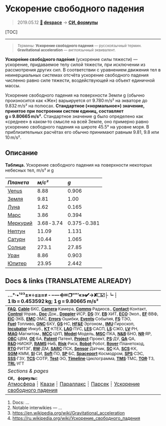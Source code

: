 # Ускорение свободного падения
> 2019.05.12 **[🚀](../index/index.md) [despace](index.md)** → **[СИ, формулы](si.md)**

[TOC]

---

> <small>*Термины:* **Ускорение свободного падения** — русскоязычный термин. **Gravitational acceleration** — англоязычный эквивалент.</small>

**Ускоре́ние свобо́дного паде́ния** (ускорение силы тяжести) — ускорение, придаваемое телу силой тяжести, при исключении из рассмотрения других сил. В соответствии с уравнением движения тел в неинерциальных системах отсчёта ускорение свободного падения численно равно силе тяжести, воздействующей на объект единичной массы.

Ускорение свободного падения на поверхности Земли g (обычно произносится как «Же») варьируется от 9.780 m/s² на экваторе до 9.832 m/s² на полюсах. **Стандартное («нормальное») значение, принятое при построении систем единиц, составляет g = 9.80665 m/s².** Стандартное значение g было определено как «среднее» в каком‑то смысле на всей Земле, оно примерно равно ускорению свободного падения на широте 45.5° на уровне моря. В приблизительных расчётах его обычно принимают равным 9.81, 9.8 или 10 m/s².



## Описание

**Таблица.** Ускорение свободного падения на поверхности некоторых небесных тел, m/s² и g

|*Планета*|*м/с²*|*g*|
|:--|:--|:--|
| [Venus](venus.md)  | 8.88  | 0.906  |
| [Земля](earth.md)  | 9.81  | 1.00  |
| [Луна](moon.md)  | 1.62  | 0.165  |
| [Марс](mars.md)  | 3.86  | 0.394  |
| [Меркурий](mercury.md)  | 3.68 ‑ 3.74  | 0.375 ‑ 0.381  |
| [Нептун](neptune.md)  | 11.09  | 1.131  |
| [Сатурн](saturn.md)  | 10.44  | 1.065  |
| [Солнце](sun.md)  | 273.1  | 27.85  |
| [Уран](uranus.md)  | 8.86  | 0.903  |
| [Юпитер](jupiter.md)  | 23.95  | 2.442  |



<p style="page-break-after:always"> </p>

## Docs & links (TRANSLATEME ALREADY)
|…°·•¹²³±×÷≤≥≈≠ ‑ −— ⎆✉ ❐“”’«»✔→✘☐☑├┕┆ 1 lb = 0.453592 kg; 1 g = 9.80665 m/s²|
|:--|
|<small>**[FAQ](faq.md)**, **[Cable](cable.md)**·БКС, **[Camera](camera.md)**·Камера, **[Comms](comms.md)**·Радиосв., **[Contact](contact.md)**·Контакт, **[Control](control.md)**·Управ., **[Doc](doc.md)**·Док., **[Doppler](doppler.md)**·ИСР, **[DS](ds.md)**·ЗУ, **[EB](eb.md)**·ХИТ, **[ECO](ecology.md)**·Экол., **[EF](ef.md)**·ВВФ, **[ElC](elc.md)**·ЭКБ, **[EMC](emc.md)**·ЭМС, **[Errors](error.md)**·Ошибки, **[Events](event.md)**·События, **[FS](fs.md)**·ТЭО, **[Fuel](fuel.md)**·Топливо, **[GNC](gnc.md)**·БКУ, **[GS](scs.md)**·НС, **[HF&E](hfe.md)**·Эргоном., **[IMU](imu.md)**·Гироскоп, **[Incubator](incubator.md)**·Инкуб., **[KT](kt.md)**·КТЕХ, **[LAG](lag.md)**·ПУC, **[LES](les.md)**·САСП, **[LS](ls.md)**·СЖО, **[LV](lv.md)**·РН, **[MAG](mag.md)**·Магнитом., **[MCC](mcc.md)**·ЦУП, **[Model](model.md)**·Модель, **[MSC](sc.md)**·ПКА, **[N&B](nnb.md)**·БНО, **[NR](nr.md)**·ЯР, **[OBC](obc.md)**·ЦВМ, **[OE](oe.md)**·БА, **[Patent](патент.md)**·Патент, **[Project](project.md)**·Проект, **[PS](ps.md)**·ДУ, **[QA](quality.md)**·QA, **[R&D](rnd.md)**·НИОКР, **[RAMS](rams.md)**·НиБ, **[Risk](risk.md)**·Риск, **[Robot](robotics.md)**·Робот, **[Rover](rover.md)**·Планетоход, **[RTG](rtg.md)**·РИТЭГ, **[RW](rw.md)**·ДМ, **[SARC](sarc.md)**·ПСК, **[Sensor](sensor.md)**·Датчик, **[SC](sc.md)**·КА, **[SCS](scs.md)**·КК, **[SGM](sgm.md)**·КММ, **[SI](si.md)**·СИ, **[Soft](soft.md)**·ПО, **[SP](sp.md)**·БС, **[Spaceport](spaceport.md)**·Космодром, **[SPS](sps.md)**·СЭС, **[SSS](sss.md)**·ГЗУ, **[TCS](tcs.md)**·СОТР, **[Test](test.md)**·ЭО, **[Timeline](timeline.md)**·Циклограмма, **[TMS](tms.md)**·ТМС, **[TOR](tor.md)**·ТЗ, **[TRL](trl.md)**·УГТ</small>|
|*Sections & pages*|
|**`СИ, формулы:`**<br> [Атмосфера](atmosphere.md) ┊ [Квази](quasi.md) ┊ [Параллакс](parallax.md) ┊ [Парсек](parsec.md) ┊ [Ускорение свободного падения](g.md) |

   1. Docs: …
   1. Notable interwikies — …
   1. <https://en.wikipedia.org/wiki/Gravitational_acceleration>
   1. <https://ru.wikipedia.org/wiki/Ускорение_свободного_падения>

